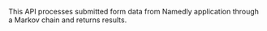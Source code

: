 This API processes submitted form data from Namedly application through a Markov chain and returns results. 
